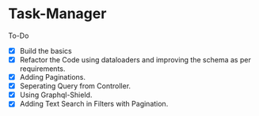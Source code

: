 # Task-Manager

To-Do

- [x] Build the basics
- [x] Refactor the Code using dataloaders and improving the schema as per requirements.
- [x] Adding Paginations.
- [x] Seperating Query from Controller.
- [x] Using Graphql-Shield.
- [x] Adding Text Search in Filters with Pagination.
